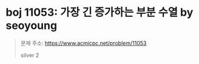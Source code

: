 # boj 11053: 가장 긴 증가하는 부분 수열 by seoyoung
> 문제 주소: https://www.acmicpc.net/problem/11053
> 
> silver 2